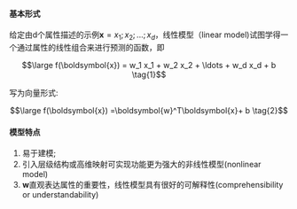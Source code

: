 #### 基本形式
给定由d个属性描述的示例$\boldsymbol{x}={x_1;x_2;...;x_d}$，线性模型（linear model)试图学得一个通过属性的线性组合来进行预测的函数，即

$$\large f(\boldsymbol{x}) = w_1 x_1 + w_2 x_2 + \ldots + w_d x_d + b \tag{1}$$

写为向量形式:

$$\large f(\boldsymbol{x}) =\boldsymbol{w}^T\boldsymbol{x}+ b \tag{2}$$


#### 模型特点

1. 易于建模;
2. 引入层级结构或高维映射可实现功能更为强大的非线性模型(nonlinear model)
3. $\boldsymbol{w}$直观表达属性的重要性，线性模型具有很好的可解释性(comprehensibility or understandability)
